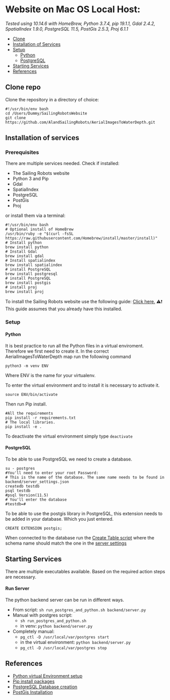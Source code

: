 # Website on Mac OS Local Host:
_Tested using 10.14.6 with HomeBrew, Python 3.7.4, pip 19.1.1, Gdal 2.4.2, SpatialIndex 1.9.0,  PostgreSQL 11.5, PostGis 2.5.3, Proj 6.1.1_

* [Clone](INSTALL_MAC_OS.md#Clone-repo)
* [Installation of Services](INSTALL_MAC_OS.md#Installation-of-services)
* [Setup](INSTALL_MAC_OS.md#Setup)
    * [Python](INSTALL_MAC_OS.md#Python)
    * [PostgreSQL](INSTALL_MAC_OS.md#PostgreSQL)
* [Starting Services](INSTALL_MAC_OS.md#Starting-services)
* [References](INSTALL_MAC_OS.md#References)


## Clone repo
Clone the repository in a directory of choice:
```shell script
#!/usr/bin/env bash
cd /Users/Dummy/SailingRobotsWebsite
git clone https://github.com/AlandSailingRobots/AerialImagesToWaterDepth.git
```

## Installation of services

### Prerequisites
There are multiple services needed.
Check if installed:
* The Sailing Robots website
* Python 3 and Pip
* Gdal
* SpatialIndex
* PostgreSQL
* PostGis
* Proj

or install them via a terminal:

```shell script
#!/usr/bin/env bash
# Optional install of HomeBrew
/usr/bin/ruby -e "$(curl -fsSL https://raw.githubusercontent.com/Homebrew/install/master/install)"
# Install python
brew install python
# Install Gdal
brew install gdal
# Install spatialindex
brew install spatialindex
# install PostgreSQL
brew install postgresql
# install PostgreSQL
brew install postgis
# install proj
brew install proj
```
To install the Sailing Robots website use the following guide: [Click here.](https://github.com/AlandSailingRobots/SailingRobotsWebsite/blob/feature/AerialImagesToWaterDepth/INSTALL_MAC_OS.md) 
:warning::exclamation: This guide assumes that you already have this installed.

### Setup
#### Python
It is best practice to run all the Python files in a virtual enviroment.
Therefore we first need to create it. In the correct AerialImagesToWaterDepth map run the following command
```shell script
python3 -m venv ENV
```
Where ENV is the name for your virtualenv.

To enter the virtual environment and to install it is necessary to activate it.
```shell script
source ENV/bin/activate
``` 
Then run Pip install.
```shell script
#All the requirements
pip install -r requirements.txt
# The local libraries.
pip install -e .
```
To deactivate the virtual environment simply type `deactivate`

#### PostgreSQL 
To be able to use PostgreSQL we need to create a database.
```shell script
su - postgres
#You'll need to enter your root Password:
# This is the name of the database. The same name needs to be found in backend/server_settings.json
createdb testdb
psql testdb
#psql Version(11.5)
# You'll enter the database
#testdb=#
```
To be able to use the postgis library in PostgreSQL, this extension needs to be added in your database. Which you just entered.
```postgresql
CREATE EXTENSION postgis;
```
When connected to the database run the [Create Table script](SQL/create_table.sql) where the schema name should match the one in the [server settings](resources/server_settings.json)


## Starting Services

There are multiple executables available.
Based on the required action steps are necessary.

#### Run Server
The python backend server can be run in different ways.

* From script: `sh run_postgres_and_python.sh backend/server.py`
* Manual with postgres script: 
    * `sh run_postgres_and_python.sh`
    * in venv: `python backend/server.py`
* Completely manual:
    * `pg_ctl -D /usr/local/var/postgres start`
    * in the virtual environment: `python backend/server.py`
    * `pg_ctl -D /usr/local/var/postgres stop`

## References

* [Python virtual Environment setup](https://docs.python.org/3/library/venv.html)
* [Pip install packages](https://packaging.python.org/tutorials/installing-packages/)
* [PostgreSQL Database creation](https://www.tutorialspoint.com/postgresql/postgresql_create_database.htm)
* [PostGis Installation](https://postgis.net/install/)